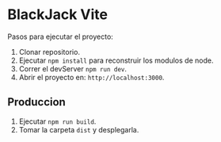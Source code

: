 # BlackJack Vite

Pasos para ejecutar el proyecto:

1. Clonar repositorio.
2. Ejecutar ```npm install``` para reconstruir los modulos de node.
3. Correr el devServer ```npm run dev```.
4. Abrir el proyecto en: ```http://localhost:3000```.


## Produccion

1. Ejecutar ```npm run build```.
2. Tomar la carpeta ```dist``` y desplegarla.